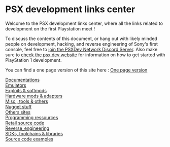 # PSX development links center

Welcome to the PSX development links center, where all the links related to development on the first Playstation meet !

To discuss the contents of this document, or hang out with likely minded people on development, hacking, and reverse engineering of Sony's first console, feel free to [join the PSXDev Network Discord Server](https://discord.gg/QByKPpH). Also make sure to [check the psx.dev website](https://psx.dev) for information on how to get started with PlayStation 1 development.

You can find a one page version of this site here : [One page version](one.md)

[Documentations](documentation.md)  
[Emulators](emulators.md)  
[Exploits & softmods](exploits_softmods.md)  
[Hardware mods & adapters](hardware_mod_adapters.md)  
[Misc., tools & others](misc_tools_other.md)  
[Nugget stuff](nugget.md)  
[Others sites](other.md)  
[Programming ressources](programming_ressources.md)  
[Retail source code](retail_source_code.md)  
[Reverse_engineering](reverse_engineering.md)  
[SDKs, toolchains & libraries](sdk_toolchains_libraries.md)  
[Source code examples](source_code_examples.md)  
